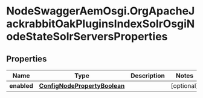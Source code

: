 # NodeSwaggerAemOsgi.OrgApacheJackrabbitOakPluginsIndexSolrOsgiNodeStateSolrServersProperties

## Properties
Name | Type | Description | Notes
------------ | ------------- | ------------- | -------------
**enabled** | [**ConfigNodePropertyBoolean**](ConfigNodePropertyBoolean.md) |  | [optional] 


